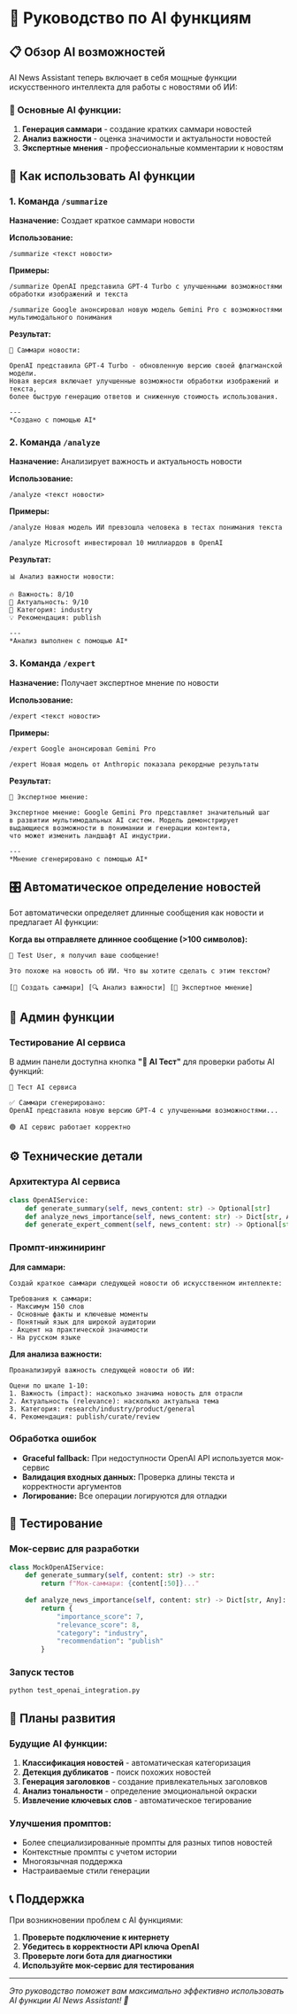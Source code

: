 # 🤖 Руководство по AI функциям

## 📋 Обзор AI возможностей

AI News Assistant теперь включает в себя мощные функции искусственного интеллекта для работы с новостями об ИИ:

### 🎯 Основные AI функции:
1. **Генерация саммари** - создание кратких саммари новостей
2. **Анализ важности** - оценка значимости и актуальности новостей
3. **Экспертные мнения** - профессиональные комментарии к новостям

## 🚀 Как использовать AI функции

### 1. Команда `/summarize`

**Назначение:** Создает краткое саммари новости

**Использование:**
```
/summarize <текст новости>
```

**Примеры:**
```
/summarize OpenAI представила GPT-4 Turbo с улучшенными возможностями обработки изображений и текста

/summarize Google анонсировал новую модель Gemini Pro с возможностями мультимодального понимания
```

**Результат:**
```
📰 Саммари новости:

OpenAI представила GPT-4 Turbo - обновленную версию своей флагманской модели. 
Новая версия включает улучшенные возможности обработки изображений и текста, 
более быструю генерацию ответов и сниженную стоимость использования.

---
*Создано с помощью AI*
```

### 2. Команда `/analyze`

**Назначение:** Анализирует важность и актуальность новости

**Использование:**
```
/analyze <текст новости>
```

**Примеры:**
```
/analyze Новая модель ИИ превзошла человека в тестах понимания текста

/analyze Microsoft инвестировал 10 миллиардов в OpenAI
```

**Результат:**
```
📊 Анализ важности новости:

🔥 Важность: 8/10
🎯 Актуальность: 9/10
📂 Категория: industry
💡 Рекомендация: publish

---
*Анализ выполнен с помощью AI*
```

### 3. Команда `/expert`

**Назначение:** Получает экспертное мнение по новости

**Использование:**
```
/expert <текст новости>
```

**Примеры:**
```
/expert Google анонсировал Gemini Pro

/expert Новая модель от Anthropic показала рекордные результаты
```

**Результат:**
```
🧠 Экспертное мнение:

Экспертное мнение: Google Gemini Pro представляет значительный шаг 
в развитии мультимодальных AI систем. Модель демонстрирует 
выдающиеся возможности в понимании и генерации контента, 
что может изменить ландшафт AI индустрии.

---
*Мнение сгенерировано с помощью AI*
```

## 🎛️ Автоматическое определение новостей

Бот автоматически определяет длинные сообщения как новости и предлагает AI функции:

**Когда вы отправляете длинное сообщение (>100 символов):**

```
👋 Test User, я получил ваше сообщение!

Это похоже на новость об ИИ. Что вы хотите сделать с этим текстом?

[📰 Создать саммари] [🔍 Анализ важности] [🧠 Экспертное мнение]
```

## 🔧 Админ функции

### Тестирование AI сервиса

В админ панели доступна кнопка **"🤖 AI Тест"** для проверки работы AI функций:

```
🤖 Тест AI сервиса

✅ Саммари сгенерировано:
OpenAI представила новую версию GPT-4 с улучшенными возможностями...

🟢 AI сервис работает корректно
```

## ⚙️ Технические детали

### Архитектура AI сервиса

```python
class OpenAIService:
    def generate_summary(self, news_content: str) -> Optional[str]
    def analyze_news_importance(self, news_content: str) -> Dict[str, Any]
    def generate_expert_comment(self, news_content: str) -> Optional[str]
```

### Промпт-инжиниринг

**Для саммари:**
```
Создай краткое саммари следующей новости об искусственном интеллекте:

Требования к саммари:
- Максимум 150 слов
- Основные факты и ключевые моменты
- Понятный язык для широкой аудитории
- Акцент на практической значимости
- На русском языке
```

**Для анализа важности:**
```
Проанализируй важность следующей новости об ИИ:

Оцени по шкале 1-10:
1. Важность (impact): насколько значима новость для отрасли
2. Актуальность (relevance): насколько актуальна тема
3. Категория: research/industry/product/general
4. Рекомендация: publish/curate/review
```

### Обработка ошибок

- **Graceful fallback:** При недоступности OpenAI API используется мок-сервис
- **Валидация входных данных:** Проверка длины текста и корректности аргументов
- **Логирование:** Все операции логируются для отладки

## 🧪 Тестирование

### Мок-сервис для разработки

```python
class MockOpenAIService:
    def generate_summary(self, content: str) -> str:
        return f"Мок-саммари: {content[:50]}..."
    
    def analyze_news_importance(self, content: str) -> Dict[str, Any]:
        return {
            "importance_score": 7,
            "relevance_score": 8,
            "category": "industry",
            "recommendation": "publish"
        }
```

### Запуск тестов

```bash
python test_openai_integration.py
```

## 🔮 Планы развития

### Будущие AI функции:
1. **Классификация новостей** - автоматическая категоризация
2. **Детекция дубликатов** - поиск похожих новостей
3. **Генерация заголовков** - создание привлекательных заголовков
4. **Анализ тональности** - определение эмоциональной окраски
5. **Извлечение ключевых слов** - автоматическое тегирование

### Улучшения промптов:
- Более специализированные промпты для разных типов новостей
- Контекстные промпты с учетом истории
- Многоязычная поддержка
- Настраиваемые стили генерации

## 📞 Поддержка

При возникновении проблем с AI функциями:

1. **Проверьте подключение к интернету**
2. **Убедитесь в корректности API ключа OpenAI**
3. **Проверьте логи бота для диагностики**
4. **Используйте мок-сервис для тестирования**

---

*Это руководство поможет вам максимально эффективно использовать AI функции AI News Assistant! 🚀* 